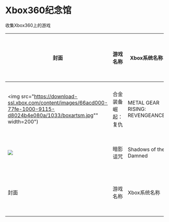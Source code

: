 # Xbox360纪念馆
收集Xbox360上的游戏

| 封面| 游戏名称 | Xbox系统名称 | 微软商店链接 | 价格 | 中文支持 |
| -----| ----- | ----- | ----- | ----- | ----- | 
| <img src="https://download-ssl.xbox.com/content/images/66acd000-77fe-1000-9115-d8024b4e080a/1033/boxartsm.jpg"" width=200")  | 合金装备崛起：复仇 | METAL GEAR RISING: REVENGEANCE | [中国香港](https://marketplace.xbox.com/zh-HK/Product/METAL-GEAR-RISING-REVENGEANCE/66acd000-77fe-1000-9115-d8024b4e080a) | HKD$ 199.00 | 第三方-游侠汉化 | 
| ![](https://download-ssl.xbox.com/content/images/66acd000-77fe-1000-9115-d8024541092a/1033/boxartsm.jpg)  | 暗影诅咒 | Shadows of the Damned | [中国香港](https://marketplace.xbox.com/zh-hk/Product/Shadows-of-the-Damned/66acd000-77fe-1000-9115-d8024541092a) | 停止销售 | 无 | 
| 封面| 游戏名称 | Xbox系统名称 | 微软商店链接 | 价格 | 中文支持 |

